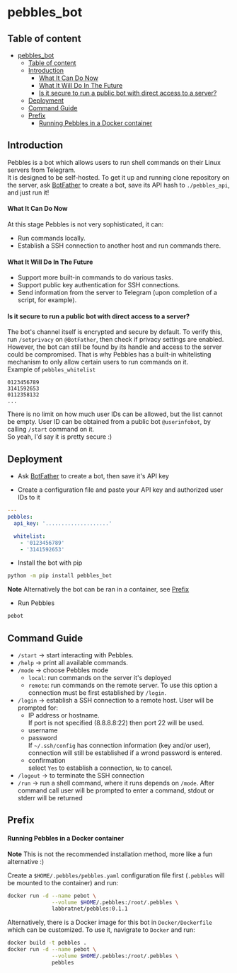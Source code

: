 # pebbles_bot

## Table of content
- [pebbles\_bot](#pebbles_bot)
  - [Table of content](#table-of-content)
  - [Introduction](#introduction)
      - [What It Can Do Now](#what-it-can-do-now)
      - [What It Will Do In The Future](#what-it-will-do-in-the-future)
      - [Is it secure to run a public bot with direct access to a server?](#is-it-secure-to-run-a-public-bot-with-direct-access-to-a-server)
  - [Deployment](#deployment)
  - [Command Guide](#command-guide)
  - [Prefix](#prefix)
      - [Running Pebbles in a Docker container](#running-pebbles-in-a-docker-container)

## Introduction
Pebbles is a bot which allows users to run shell commands on their Linux servers from Telegram.  
It is designed to be self-hosted. To get it up and running clone repository on the server, 
ask [BotFather](https://core.telegram.org/bots#6-botfather) to create a bot, 
save its API hash to `./pebbles_api`, and just run it!

#### What It Can Do Now
At this stage Pebbles is not very sophisticated, it can:
- Run commands locally.
- Establish a SSH connection to another host and run commands there.

#### What It Will Do In The Future
- Support more built-in commands to do various tasks.
- Support public key authentication for SSH connections.
- Send information from the server to Telegram (upon completion of a script, for example).

#### Is it secure to run a public bot with direct access to a server?
The bot's channel itself is encrypted and secure by default. 
To verify this, run `/setprivacy` on `@BotFather`, then check if privacy settings are enabled.  
However, the bot can still be found by its handle and access to the server could be compromised. 
That is why Pebbles has a built-in whitelisting mechanism to only allow certain users to run 
commands on it.  
Example of `pebbles_whitelist`
```
0123456789
3141592653
0112358132
...
```
There is no limit on how much user IDs can be allowed, but the list cannot be empty. User ID 
can be obtained from a public bot `@userinfobot`, by calling `/start` command on it.  
So yeah, I'd say it is pretty secure :)


## Deployment
- Ask [BotFather](https://core.telegram.org/bots#6-botfather) to create a bot, then save it's API key

- Create a configuration file and paste your API key and authorized user IDs to it
```yaml
---
pebbles:
  api_key: '....................'

  whitelist:
    - '0123456789'
    - '3141592653' 
```

- Install the bot with pip
```bash
python -m pip install pebbles_bot
```
**Note** Alternatively the bot can be ran in a container, see [Prefix](#prefix)

- Run Pebbles
```bash
pebot
```

## Command Guide
- `/start` -> start interacting with Pebbles.
- `/help` -> print all available commands.
- `/mode` -> choose Pebbles mode
  - `local`: run commands on the server it's deployed
  - `remote`: run commands on the remote server. To use this option a connection must be first established by `/login`.
- `/login` -> establish a SSH connection to a remote host. User will be prompted for:  
  - IP address or hostname.  
    If port is not specified (8.8.8.8:22) then port 22 will be used.
  - username
  - password  
    If `~/.ssh/config` has connection information (key and/or user), connection will still be established if a wrond password is entered.
  - confirmation  
    select `Yes` to establish a connection, `No` to cancel.
- `/logout` -> to terminate the SSH connection
- `/run` -> run a shell command, where it runs depends on `/mode`. After command call user will be prompted to enter a command, stdout or stderr will be returned


## Prefix
#### Running Pebbles in a Docker container
**Note** This is not the recommended installation method, more like a fun alternative :)

Create a `$HOME/.pebbles/pebbles.yaml` configuration file first 
(`.pebbles` will be mounted to the container) and run:
```bash
docker run -d --name pebot \
              --volume $HOME/.pebbles:/root/.pebbles \
              labbratnet/pebbles:0.1.1
```

Alternatively, there is a Docker image for this bot in `Docker/Dockerfile` 
which can be customized. To use it, navigrate to `Docker` and run:
```bash
docker build -t pebbles .
docker run -d --name pebot \
              --volume $HOME/.pebbles:/root/.pebbles \
              pebbles
```
